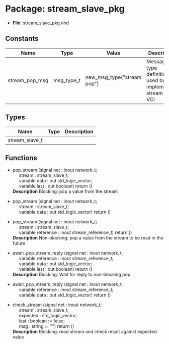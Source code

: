 # Package: stream_slave_pkg

- **File**: stream_slave_pkg.vhd
## Constants

| Name           | Type       | Value                       | Description                                                         |
| -------------- | ---------- | --------------------------- | ------------------------------------------------------------------- |
| stream_pop_msg | msg_type_t |  new_msg_type("stream pop") |  Message type definitions used by VC implementing stream slave VCI  |
## Types

| Name           | Type | Description |
| -------------- | ---- | ----------- |
| stream_slave_t |      |             |
## Functions
- pop_stream <font id="function_arguments">(signal net : inout network_t;<br><span style="padding-left:20px"> stream : stream_slave_t;<br><span style="padding-left:20px"> variable data : out std_logic_vector;<br><span style="padding-left:20px"> variable last : out boolean) </font> <font id="function_return">return ()</font>
</br>**Description**
 Blocking: pop a value from the stream

- pop_stream <font id="function_arguments">(signal net : inout network_t;<br><span style="padding-left:20px"> stream : stream_slave_t;<br><span style="padding-left:20px"> variable data : out std_logic_vector) </font> <font id="function_return">return ()</font>
- pop_stream <font id="function_arguments">(signal net : inout network_t;<br><span style="padding-left:20px"> stream : stream_slave_t;<br><span style="padding-left:20px"> variable reference : inout stream_reference_t) </font> <font id="function_return">return ()</font>
</br>**Description**
 Non-blocking: pop a value from the stream to be read in the future

- await_pop_stream_reply <font id="function_arguments">(signal net : inout network_t;<br><span style="padding-left:20px"> variable reference : inout stream_reference_t;<br><span style="padding-left:20px"> variable data : out std_logic_vector;<br><span style="padding-left:20px"> variable last : out boolean) </font> <font id="function_return">return ()</font>
</br>**Description**
 Blocking: Wait for reply to non-blocking pop

- await_pop_stream_reply <font id="function_arguments">(signal net : inout network_t;<br><span style="padding-left:20px"> variable reference : inout stream_reference_t;<br><span style="padding-left:20px"> variable data : out std_logic_vector) </font> <font id="function_return">return ()</font>
- check_stream <font id="function_arguments">(signal net : inout network_t;<br><span style="padding-left:20px"> stream : stream_slave_t;<br><span style="padding-left:20px"> expected : std_logic_vector;<br><span style="padding-left:20px"> last : boolean := false;<br><span style="padding-left:20px"> msg : string := "") </font> <font id="function_return">return ()</font>
</br>**Description**
 Blocking: read stream and check result against expected value

